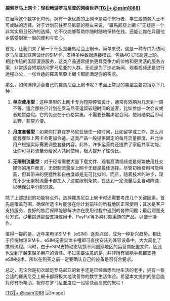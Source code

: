 **探索罗马上网卡：轻松畅游罗马尼亚的网络世界[[TG💪+ @esim1088](https://t.me/s/esim1088)]**

在当今这个数字化时代，拥有一张优质的上网卡是每个旅行者、学生或商务人士不可或缺的选择。对于计划前往罗马尼亚的朋友来说，“羅馬尼亞上網卡”无疑是一个非常实用且经济的选择。它不仅能够帮助你随时随地保持在线，还能让你在异国他乡感受到家一般的便利与安心。

首先，让我们来了解一下什么是羅馬尼亞上網卡。简单来说，这是一种专门为访问罗马尼亚互联网设计的SIM卡，支持多种数据连接模式，包括4G LTE高速上网。相比传统的国际漫游服务，这类产品通常提供更具竞争力的价格和更灵活的服务方案，非常适合短期访问罗马尼亚的人群。无论是为了浏览新闻、观看视频还是进行远程办公，一张合适的羅馬尼亞上網卡都能满足你的需求。

那么，如何选择适合自己的羅馬尼亞上網卡呢？市面上常见的类型主要包括以下几种：

1. **单次使用型**：这种类型的上网卡专为短期停留设计，通常有效期为几天到一周不等。适合那些只计划在罗马尼亚逗留较短时间的游客，比如参加一次会议或者短暂度假。它的优点在于价格实惠，不需要长期绑定合同，使用结束后即可丢弃，非常方便。

2. **月度套餐型**：如果你打算在罗马尼亚居住一段时间，比如留学或工作，那么月度套餐型上网卡会更加合适。这类产品一般提供固定的每月流量额度，并允许用户根据实际需要调整套餐内容。此外，许多运营商还提供了家庭共享功能，让你可以将流量分给家人共同使用，极大提升了性价比。

3. **无限制流量型**：对于经常需要大量下载文件、观看高清视频或是频繁使用社交媒体的用户而言，无限制流量型上网卡无疑是最佳选择。尽管初始费用可能稍高，但其带来的便捷性和自由度却是无可比拟的。而且，随着技术的进步，现在不少无限制流量卡都加入了速度限制条款，在达到一定流量后会自动降速，以确保公平分配资源。

除了上述提到的功能特点外，选择羅馬尼亞上網卡时还需要考虑几个关键因素。首先是覆盖范围，确保所选卡片能够在你计划前往的所有地区正常使用；其次是客户支持服务，良好的售后保障能够解决你在使用过程中遇到的各种问题；最后则是支付方式，尽量挑选那些支持信用卡、PayPal等多种付款渠道的产品，以便于操作。

值得一提的是，近年来电子SIM卡（eSIM）逐渐兴起，成为一种新兴趋势。相比于传统物理SIM卡，eSIM无需实体卡槽即可直接安装到兼容设备中，大大简化了携带流程。同时，由于eSIM支持动态切换不同国家地区的运营商配置文件，因此也受到了越来越多用户的青睐。不过需要注意的是，并非所有智能手机都支持eSIM技术，所以在购买之前一定要确认自己的设备是否符合要求。

总之，无论你是初次踏足罗马尼亚的新手还是已经熟悉当地生活的老手，拥有一张合适的羅馬尼亞上網卡都将极大地改善你的数字生活体验。希望本文提供的信息能对你有所帮助，祝你在罗马尼亚度过一段愉快而高效的旅程！

[[TG💪+ @esim1088](https://t.me/s/esim1088) ![Image](https://i.postimg.cc/4NQfJmqS/Snipaste-2025-05-13-00-14-12.png)]